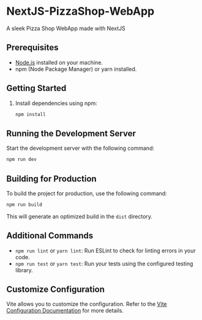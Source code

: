 # NextJS-PizzaShop-WebApp

A sleek Pizza Shop WebApp made with NextJS

## Prerequisites

- [Node.js](https://nodejs.org/) installed on your machine.
- npm (Node Package Manager) or yarn installed.

## Getting Started

1. Install dependencies using npm:

   ```bash
   npm install
   ```

## Running the Development Server

Start the development server with the following command:

```bash
npm run dev
```

## Building for Production

To build the project for production, use the following command:

```bash
npm run build
```

This will generate an optimized build in the `dist` directory.

## Additional Commands

- `npm run lint` or `yarn lint`: Run ESLint to check for linting errors in your code.
- `npm run test` or `yarn test`: Run your tests using the configured testing library.

## Customize Configuration

Vite allows you to customize the configuration. Refer to the [Vite Configuration Documentation](https://vitejs.dev/config/) for more details.
